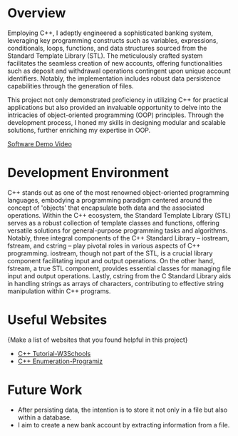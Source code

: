 # Overview

Employing C++, I adeptly engineered a sophisticated banking system, leveraging key programming constructs such as variables, expressions, conditionals, loops, functions, and data structures sourced from the Standard Template Library (STL). The meticulously crafted system facilitates the seamless creation of new accounts, offering functionalities such as deposit and withdrawal operations contingent upon unique account identifiers. Notably, the implementation includes robust data persistence capabilities through the generation of files.

This project not only demonstrated proficiency in utilizing C++ for practical applications but also provided an invaluable opportunity to delve into the intricacies of object-oriented programming (OOP) principles. Through the development process, I honed my skills in designing modular and scalable solutions, further enriching my expertise in OOP.

[Software Demo Video](https://youtu.be/fXjAY9bSBmM)

# Development Environment

C++ stands out as one of the most renowned object-oriented programming languages, embodying a programming paradigm centered around the concept of 'objects' that encapsulate both data and the associated operations. Within the C++ ecosystem, the Standard Template Library (STL) serves as a robust collection of template classes and functions, offering versatile solutions for general-purpose programming tasks and algorithms. Notably, three integral components of the C++ Standard Library – iostream, fstream, and cstring – play pivotal roles in various aspects of C++ programming. iostream, though not part of the STL, is a crucial library component facilitating input and output operations. On the other hand, fstream, a true STL component, provides essential classes for managing file input and output operations. Lastly, cstring from the C Standard Library aids in handling strings as arrays of characters, contributing to effective string manipulation within C++ programs.

# Useful Websites

{Make a list of websites that you found helpful in this project}

- [C++ Tutorial-W3Schools](https://www.w3schools.com/cpp/)
- [C++ Enumeration-Programiz](https://www.programiz.com/cpp-programming/enumeration)

# Future Work

- After persisting data, the intention is to store it not only in a file but also within a database.
- I aim to create a new bank account by extracting information from a file.